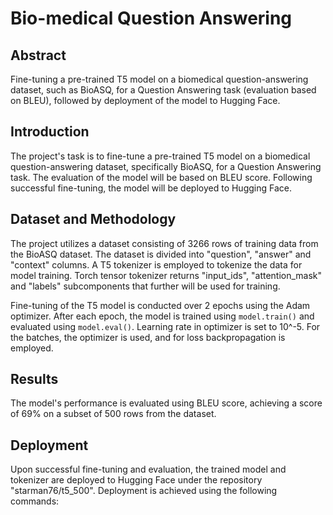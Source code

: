 # Bio-medical Question Answering

## Abstract
Fine-tuning a pre-trained T5 model on a biomedical question-answering dataset, such as BioASQ, for a Question Answering task (evaluation based on BLEU), followed by deployment of the model to Hugging Face.

## Introduction
The project's task is to fine-tune a pre-trained T5 model on a biomedical question-answering dataset, specifically BioASQ, for a Question Answering task. The evaluation of the model will be based on BLEU score. Following successful fine-tuning, the model will be deployed to Hugging Face.

## Dataset and Methodology
The project utilizes a dataset consisting of 3266 rows of training data from the BioASQ dataset. The dataset is divided into "question", "answer" and "context" columns. A T5 tokenizer is employed to tokenize the data for model training. Torch tensor tokenizer returns "input_ids", "attention_mask" and "labels" subcomponents that further will be used for training.

Fine-tuning of the T5 model is conducted over 2 epochs using the Adam optimizer. After each epoch, the model is trained using `model.train()` and evaluated using `model.eval()`. Learning rate in optimizer is set to 10^-5. For the batches, the optimizer is used, and for loss backpropagation is employed.

## Results
The model's performance is evaluated using BLEU score, achieving a score of 69% on a subset of 500 rows from the dataset.

## Deployment
Upon successful fine-tuning and evaluation, the trained model and tokenizer are deployed to Hugging Face under the repository "starman76/t5_500". Deployment is achieved using the following commands:

